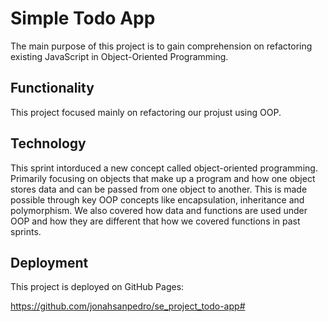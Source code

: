 # Simple Todo App

The main purpose of this project is to gain comprehension on refactoring existing JavaScript in Object-Oriented Programming.

## Functionality

This project focused mainly on refactoring our projust using OOP.

## Technology

This sprint intorduced a new concept called object-oriented programming. Primarily focusing on objects that make up a program and how one object stores data and can be passed from one object to another. This is made possible through key OOP concepts like encapsulation, inheritance and polymorphism. We also covered how data and functions are used under OOP and how they are different that how we covered functions in past sprints.

## Deployment

This project is deployed on GitHub Pages:

https://github.com/jonahsanpedro/se_project_todo-app#
